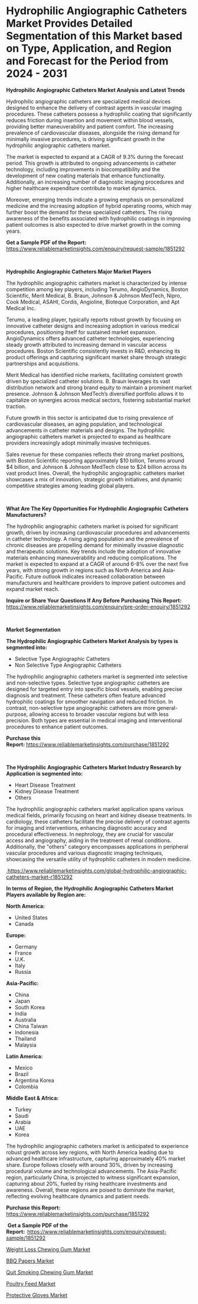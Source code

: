 <p><h1>Hydrophilic Angiographic Catheters Market Provides Detailed Segmentation of this Market based on Type, Application, and Region and Forecast for the Period from 2024 - 2031</h1></p><p><strong>Hydrophilic Angiographic Catheters Market Analysis and Latest Trends</strong></p>
<p><p>Hydrophilic angiographic catheters are specialized medical devices designed to enhance the delivery of contrast agents in vascular imaging procedures. These catheters possess a hydrophilic coating that significantly reduces friction during insertion and movement within blood vessels, providing better maneuverability and patient comfort. The increasing prevalence of cardiovascular diseases, alongside the rising demand for minimally invasive procedures, is driving significant growth in the hydrophilic angiographic catheters market.</p><p>The market is expected to expand at a CAGR of 9.3% during the forecast period. This growth is attributed to ongoing advancements in catheter technology, including improvements in biocompatibility and the development of new coating materials that enhance functionality. Additionally, an increasing number of diagnostic imaging procedures and higher healthcare expenditure contribute to market dynamics. </p><p>Moreover, emerging trends indicate a growing emphasis on personalized medicine and the increasing adoption of hybrid operating rooms, which may further boost the demand for these specialized catheters. The rising awareness of the benefits associated with hydrophilic coatings in improving patient outcomes is also expected to drive market growth in the coming years.</p></p>
<p><strong>Get a Sample PDF of the Report:&nbsp;</strong> <a href="https://www.reliablemarketinsights.com/enquiry/request-sample/1851292?utm_campaign=1355&utm_medium=2&utm_source=Github&utm_content=ia&utm_term=18102024&utm_id=hydrophilic-angiographic-catheters">https://www.reliablemarketinsights.com/enquiry/request-sample/1851292</a></p>
<p>&nbsp;</p>
<p><strong>Hydrophilic Angiographic Catheters Major Market Players</strong></p>
<p><p>The hydrophilic angiographic catheters market is characterized by intense competition among key players, including Terumo, AngioDynamics, Boston Scientific, Merit Medical, B. Braun, Johnson & Johnson MedTech, Nipro, Cook Medical, ASAHI, Cordis, Angioline, Bioteque Corporation, and Apt Medical Inc. </p><p>Terumo, a leading player, typically reports robust growth by focusing on innovative catheter designs and increasing adoption in various medical procedures, positioning itself for sustained market expansion. AngioDynamics offers advanced catheter technologies, experiencing steady growth attributed to increasing demand in vascular access procedures. Boston Scientific consistently invests in R&D, enhancing its product offerings and capturing significant market share through strategic partnerships and acquisitions.</p><p>Merit Medical has identified niche markets, facilitating consistent growth driven by specialized catheter solutions. B. Braun leverages its vast distribution network and strong brand equity to maintain a prominent market presence. Johnson & Johnson MedTech’s diversified portfolio allows it to capitalize on synergies across medical sectors, fostering substantial market traction.</p><p>Future growth in this sector is anticipated due to rising prevalence of cardiovascular diseases, an aging population, and technological advancements in catheter materials and designs. The hydrophilic angiographic catheters market is projected to expand as healthcare providers increasingly adopt minimally invasive techniques.</p><p>Sales revenue for these companies reflects their strong market positions, with Boston Scientific reporting approximately $10 billion, Terumo around $4 billion, and Johnson & Johnson MedTech close to $24 billion across its vast product lines. Overall, the hydrophilic angiographic catheters market showcases a mix of innovation, strategic growth initiatives, and dynamic competitive strategies among leading global players.</p></p>
<p>&nbsp;</p>
<p><strong>What Are The Key Opportunities For Hydrophilic Angiographic Catheters Manufacturers?</strong></p>
<p><p>The hydrophilic angiographic catheters market is poised for significant growth, driven by increasing cardiovascular procedures and advancements in catheter technology. A rising aging population and the prevalence of chronic diseases are propelling demand for minimally invasive diagnostic and therapeutic solutions. Key trends include the adoption of innovative materials enhancing maneuverability and reducing complications. The market is expected to expand at a CAGR of around 6-8% over the next five years, with strong growth in regions such as North America and Asia-Pacific. Future outlook indicates increased collaboration between manufacturers and healthcare providers to improve patient outcomes and expand market reach.</p></p>
<p><strong>Inquire or Share Your Questions If Any Before Purchasing This Report:</strong> <a href="https://www.reliablemarketinsights.com/enquiry/pre-order-enquiry/1851292?utm_campaign=1355&utm_medium=2&utm_source=Github&utm_content=ia&utm_term=18102024&utm_id=hydrophilic-angiographic-catheters">https://www.reliablemarketinsights.com/enquiry/pre-order-enquiry/1851292</a></p>
<p>&nbsp;</p>
<p><strong>Market Segmentation</strong></p>
<p><strong>The Hydrophilic Angiographic Catheters Market Analysis by types is segmented into:</strong></p>
<p><ul><li>Selective Type Angiographic Catheters</li><li>Non Selective Type Angiographic Catheters</li></ul></p>
<p><p>The hydrophilic angiographic catheters market is segmented into selective and non-selective types. Selective type angiographic catheters are designed for targeted entry into specific blood vessels, enabling precise diagnosis and treatment. These catheters often feature advanced hydrophilic coatings for smoother navigation and reduced friction. In contrast, non-selective type angiographic catheters are more general-purpose, allowing access to broader vascular regions but with less precision. Both types are essential in medical imaging and interventional procedures to enhance patient outcomes.</p></p>
<p><strong>Purchase this Report:&nbsp;</strong><a href="https://www.reliablemarketinsights.com/purchase/1851292?utm_campaign=1355&utm_medium=2&utm_source=Github&utm_content=ia&utm_term=18102024&utm_id=hydrophilic-angiographic-catheters">https://www.reliablemarketinsights.com/purchase/1851292</a></p>
<p>&nbsp;</p>
<p><strong>The Hydrophilic Angiographic Catheters Market Industry Research by Application is segmented into:</strong></p>
<p><ul><li>Heart Disease Treatment</li><li>Kidney Disease Treatment</li><li>Others</li></ul></p>
<p><p>The hydrophilic angiographic catheters market application spans various medical fields, primarily focusing on heart and kidney disease treatments. In cardiology, these catheters facilitate the precise delivery of contrast agents for imaging and interventions, enhancing diagnostic accuracy and procedural effectiveness. In nephrology, they are crucial for vascular access and angiography, aiding in the treatment of renal conditions. Additionally, the "others" category encompasses applications in peripheral vascular procedures and various diagnostic imaging techniques, showcasing the versatile utility of hydrophilic catheters in modern medicine.</p></p>
<p><a href="https://www.reliablemarketinsights.com/global-hydrophilic-angiographic-catheters-market-r1851292?utm_campaign=1355&utm_medium=2&utm_source=Github&utm_content=ia&utm_term=18102024&utm_id=hydrophilic-angiographic-catheters">&nbsp;https://www.reliablemarketinsights.com/global-hydrophilic-angiographic-catheters-market-r1851292</a></p>
<p><strong>In terms of Region, the Hydrophilic Angiographic Catheters Market Players available by Region are:</strong></p>
<p>
    <p> <strong> North America: </strong>
        <ul>
            <li>United States</li>
            <li>Canada</li>
        </ul>
        </p> 
    <p> <strong> Europe: </strong>
        <ul>
            <li>Germany</li>
            <li>France</li>
            <li>U.K.</li>
            <li>Italy</li>
            <li>Russia</li>
        </ul>
        </p> 
    <p> <strong> Asia-Pacific: </strong>
        <ul>
            <li>China</li>
            <li>Japan</li>
            <li>South Korea</li>
            <li>India</li>
            <li>Australia</li>
            <li>China Taiwan</li>
            <li>Indonesia</li>
            <li>Thailand</li>
            <li>Malaysia</li>
        </ul>
        </p> 
    <p> <strong> Latin America: </strong>
        <ul>
            <li>Mexico</li>
            <li>Brazil</li>
            <li>Argentina Korea</li>
            <li>Colombia</li>
        </ul>
        </p> 
    <p> <strong> Middle East & Africa: </strong>
        <ul>
            <li>Turkey</li>
            <li>Saudi</li>
            <li>Arabia</li>
            <li>UAE</li>
            <li>Korea</li>
        </ul>
    </p>
    </p>
<p><p>The hydrophilic angiographic catheters market is anticipated to experience robust growth across key regions, with North America leading due to advanced healthcare infrastructure, capturing approximately 40% market share. Europe follows closely with around 30%, driven by increasing procedural volume and technological advancements. The Asia-Pacific region, particularly China, is projected to witness significant expansion, capturing about 20%, fueled by rising healthcare investments and awareness. Overall, these regions are poised to dominate the market, reflecting evolving healthcare dynamics and patient needs.</p></p>
<p><strong>Purchase this Report: </strong><a href="https://www.reliablemarketinsights.com/purchase/1851292?utm_campaign=1355&utm_medium=2&utm_source=Github&utm_content=ia&utm_term=18102024&utm_id=hydrophilic-angiographic-catheters">https://www.reliablemarketinsights.com/purchase/1851292</a></p>
<p>&nbsp;<strong>Get a Sample PDF of the Report:&nbsp;&nbsp;</strong><a href="https://www.reliablemarketinsights.com/enquiry/request-sample/1851292?utm_campaign=1355&utm_medium=2&utm_source=Github&utm_content=ia&utm_term=18102024&utm_id=hydrophilic-angiographic-catheters">https://www.reliablemarketinsights.com/enquiry/request-sample/1851292</a></p>
<p><strong></strong></p>
<p><p><a href="https://www.linkedin.com/pulse/weight-loss-chewing-gum-market-overview-global-trends-future-nflne?utm_campaign=1355&utm_medium=2&utm_source=Github&utm_content=ia&utm_term=18102024&utm_id=hydrophilic-angiographic-catheters">Weight Loss Chewing Gum Market</a></p><p><a href="https://www.linkedin.com/pulse/deep-dive-bbq-papers-market-itstrends-segmentation-competitive-jodoc?utm_campaign=1355&utm_medium=2&utm_source=Github&utm_content=ia&utm_term=18102024&utm_id=hydrophilic-angiographic-catheters">BBQ Papers Market</a></p><p><a href="https://www.linkedin.com/pulse/global-quit-smoking-chewing-gum-market-trends-forecasts-strategic-crqce?utm_campaign=1355&utm_medium=2&utm_source=Github&utm_content=ia&utm_term=18102024&utm_id=hydrophilic-angiographic-catheters">Quit Smoking Chewing Gum Market</a></p><p><a href="https://www.linkedin.com/pulse/strategic-forecast-poultry-feed-market-growth-trends-size-ohcie?utm_campaign=1355&utm_medium=2&utm_source=Github&utm_content=ia&utm_term=18102024&utm_id=hydrophilic-angiographic-catheters">Poultry Feed Market</a></p><p><a href="https://www.linkedin.com/pulse/global-protective-gloves-market-product-types-applications-hc3re?utm_campaign=1355&utm_medium=2&utm_source=Github&utm_content=ia&utm_term=18102024&utm_id=hydrophilic-angiographic-catheters">Protective Gloves Market</a></p></p>